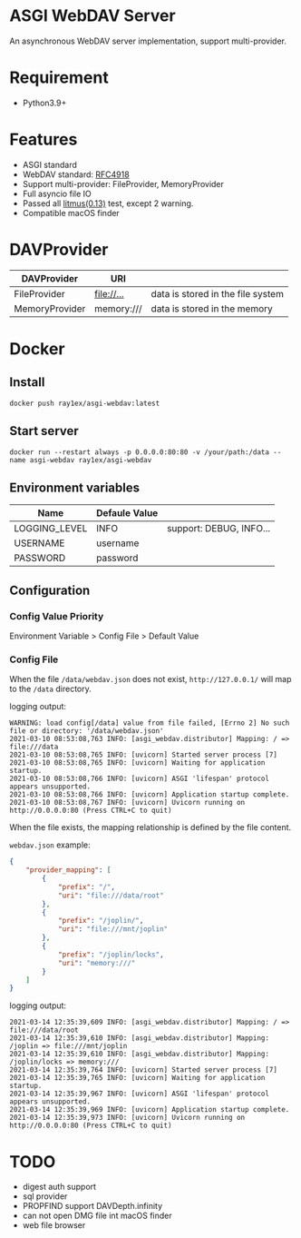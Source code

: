 # ASGI WebDAV Server

An asynchronous WebDAV server implementation, support multi-provider.

# Requirement

- Python3.9+

# Features

- ASGI standard
- WebDAV standard: [RFC4918](https://www.ietf.org/rfc/rfc4918.txt)
- Support multi-provider: FileProvider, MemoryProvider
- Full asyncio file IO
- Passed all [litmus(0.13)](http://www.webdav.org/neon/litmus) test, except 2
  warning.
- Compatible macOS finder

# DAVProvider
| DAVProvider    | URI                                                         |                                   |
| -------------- | ----------------------------------------------------------- | --------------------------------- |
| FileProvider   | [file://...](https://en.wikipedia.org/wiki/File_URI_scheme) | data is stored in the file system |
| MemoryProvider | memory:///                                                  | data is stored in the memory      |

# Docker

## Install

```shell
docker push ray1ex/asgi-webdav:latest
```

## Start server

```shell
docker run --restart always -p 0.0.0.0:80:80 -v /your/path:/data --name asgi-webdav ray1ex/asgi-webdav
```

## Environment variables

| Name          | Defaule Value |                         |
| ------------- | ------------- | ----------------------- |
| LOGGING_LEVEL | INFO          | support: DEBUG, INFO... |
| USERNAME      | username      |                         |
| PASSWORD      | password      |                         |

## Configuration

### Config Value Priority

Environment Variable > Config File > Default Value

### Config File

When the file `/data/webdav.json` does not exist, `http://127.0.0.1/` will map
to the `/data` directory.

logging output:

```text
WARNING: load config[/data] value from file failed, [Errno 2] No such file or directory: '/data/webdav.json'
2021-03-10 08:53:08,763 INFO: [asgi_webdav.distributor] Mapping: / => file:///data
2021-03-10 08:53:08,765 INFO: [uvicorn] Started server process [7]
2021-03-10 08:53:08,765 INFO: [uvicorn] Waiting for application startup.
2021-03-10 08:53:08,766 INFO: [uvicorn] ASGI 'lifespan' protocol appears unsupported.
2021-03-10 08:53:08,766 INFO: [uvicorn] Application startup complete.
2021-03-10 08:53:08,767 INFO: [uvicorn] Uvicorn running on http://0.0.0.0:80 (Press CTRL+C to quit)
```

When the file exists, the mapping relationship is defined by the file content.

`webdav.json` example:

```json
{
    "provider_mapping": [
        {
            "prefix": "/",
            "uri": "file:///data/root"
        },
        {
            "prefix": "/joplin/",
            "uri": "file:///mnt/joplin"
        },
        {
            "prefix": "/joplin/locks",
            "uri": "memory:///"
        }
    ]
}
```

logging output:

```text
2021-03-14 12:35:39,609 INFO: [asgi_webdav.distributor] Mapping: / => file:///data/root
2021-03-14 12:35:39,610 INFO: [asgi_webdav.distributor] Mapping: /joplin => file:///mnt/joplin
2021-03-14 12:35:39,610 INFO: [asgi_webdav.distributor] Mapping: /joplin/locks => memory:///
2021-03-14 12:35:39,764 INFO: [uvicorn] Started server process [7]
2021-03-14 12:35:39,765 INFO: [uvicorn] Waiting for application startup.
2021-03-14 12:35:39,967 INFO: [uvicorn] ASGI 'lifespan' protocol appears unsupported.
2021-03-14 12:35:39,969 INFO: [uvicorn] Application startup complete.
2021-03-14 12:35:39,973 INFO: [uvicorn] Uvicorn running on http://0.0.0.0:80 (Press CTRL+C to quit)
```

# TODO

- digest auth support
- sql provider
- PROPFIND support DAVDepth.infinity
- can not open DMG file int macOS finder
- web file browser
